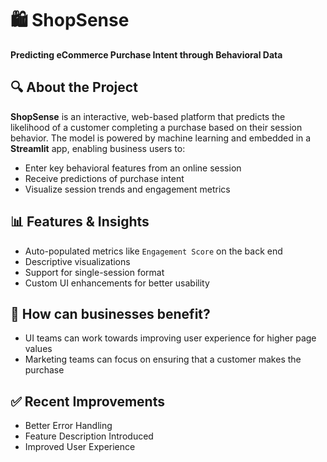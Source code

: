   <h1>🛍️ ShopSense</h1>
  <p><strong>Predicting eCommerce Purchase Intent through Behavioral Data</strong></p>

  <div class="section">
    <h2>🔍 About the Project</h2>
    <p>
      <strong>ShopSense</strong> is an interactive, web-based platform that predicts the likelihood of a customer completing a purchase
      based on their session behavior. The model is powered by machine learning and embedded in a <strong>Streamlit</strong> app, enabling business users to:
    </p>
    <ul>
      <li>Enter key behavioral features from an online session</li>
      <li>Receive predictions of purchase intent</li>
      <li>Visualize session trends and engagement metrics</li>
    </ul>
  </div>

   <div class="section">
    <h2>📊 Features & Insights</h2>
    <ul>
      <li>Auto-populated metrics like <code>Engagement Score</code> on the back end</li>
      <li>Descriptive visualizations</li>
      <li>Support for single-session format</li>
      <li>Custom UI enhancements for better usability</li>
    </ul>
  </div>

   <div class="business value">
    <h2>🚀 How can businesses benefit?</h2>
    <ul>
      <li>UI teams can work towards improving user experience for higher page values</li>
      <li>Marketing teams can focus on ensuring that a customer makes the purchase</li>
    </ul>
  </div>

 <div class="recent improvements">
    <h2>✅ Recent Improvements</h2>
    <ul>
      <li>Better Error Handling</li>
      <li>Feature Description Introduced</li>
      <li>Improved User Experience</li>
    </ul>
  </div>  

